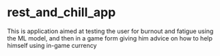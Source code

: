 # rest_and_chill_app
This is application aimed at testing the user for burnout and fatigue using the ML model, and then in a game form giving him advice on how to help himself using in-game currency
